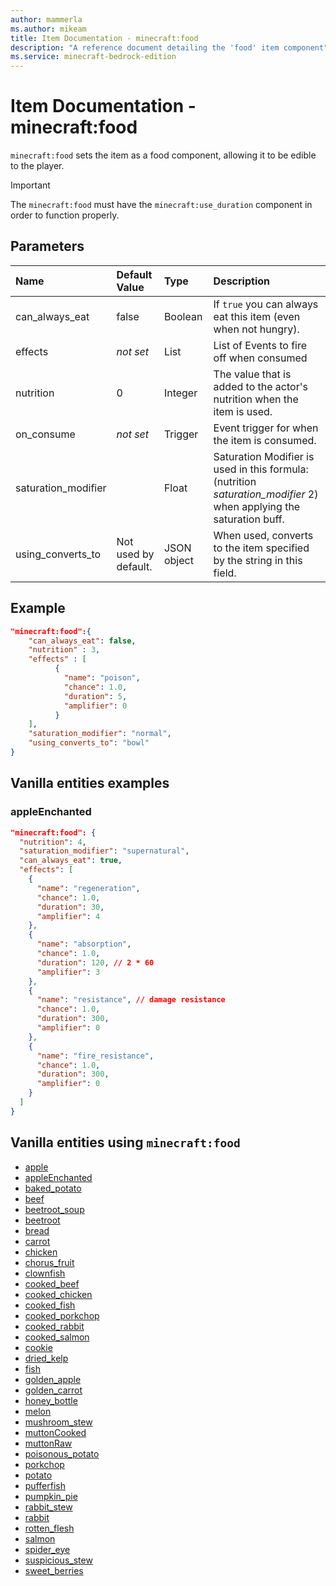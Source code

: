```yaml
---
author: mammerla
ms.author: mikeam
title: Item Documentation - minecraft:food
description: "A reference document detailing the 'food' item component"
ms.service: minecraft-bedrock-edition
---
```


# Item Documentation - minecraft:food

`minecraft:food` sets the item as a food component, allowing it to be edible to the player.

>[!IMPORTANT]
> The `minecraft:food` must have the `minecraft:use_duration` component in order to function properly.

## Parameters

|Name |Default Value  |Type  |Description  |
|:----------|:----------|:----------|:----------|
|can_always_eat|false |Boolean | If `true` you can always eat this item (even when not hungry). |
|effects |*not set* | List| List of Events to fire off when consumed|
|nutrition | 0 | Integer| The value that is added to the actor's nutrition when the item is used. |
|on_consume| *not set* | Trigger | Event trigger for when the item is consumed. |
|saturation_modifier| | Float| Saturation Modifier is used in this formula: (nutrition *saturation_modifier* 2) when applying the saturation buff.|
|using_converts_to| Not used by default. | JSON object| When used, converts to the item specified by the string in this field. |

## Example

```json
"minecraft:food":{
    "can_always_eat": false,
    "nutrition" : 3,
    "effects" : [
          {
            "name": "poison",
            "chance": 1.0,
            "duration": 5,
            "amplifier": 0
          }
    ],
    "saturation_modifier": "normal",
    "using_converts_to": "bowl"
}
```

## Vanilla entities examples

### appleEnchanted

```json
"minecraft:food": {
  "nutrition": 4,
  "saturation_modifier": "supernatural",
  "can_always_eat": true,
  "effects": [
    {
      "name": "regeneration",
      "chance": 1.0,
      "duration": 30,
      "amplifier": 4
    },
    {
      "name": "absorption",
      "chance": 1.0,
      "duration": 120, // 2 * 60
      "amplifier": 3
    },
    {
      "name": "resistance", // damage resistance
      "chance": 1.0,
      "duration": 300,
      "amplifier": 0
    },
    {
      "name": "fire_resistance",
      "chance": 1.0,
      "duration": 300,
      "amplifier": 0
    }
  ]
}
```

## Vanilla entities using `minecraft:food`

- [apple](../../../../Source/VanillaBehaviorPack_Snippets/items/apple.md)
- [appleEnchanted](../../../../Source/VanillaBehaviorPack_Snippets/items/appleEnchanted.md)
- [baked_potato](../../../../Source/VanillaBehaviorPack_Snippets/items/baked_potato.md)
- [beef](../../../../Source/VanillaBehaviorPack_Snippets/items/beef.md)
- [beetroot_soup](../../../../Source/VanillaBehaviorPack_Snippets/items/beetroot_soup.md)
- [beetroot](../../../../Source/VanillaBehaviorPack_Snippets/items/beetroot.md)
- [bread](../../../../Source/VanillaBehaviorPack_Snippets/items/bread.md)
- [carrot](../../../../Source/VanillaBehaviorPack_Snippets/items/carrot.md)
- [chicken](../../../../Source/VanillaBehaviorPack_Snippets/items/chicken.md)
- [chorus_fruit](../../../../Source/VanillaBehaviorPack_Snippets/items/chorus_fruit.md)
- [clownfish](../../../../Source/VanillaBehaviorPack_Snippets/items/clownfish.md)
- [cooked_beef](../../../../Source/VanillaBehaviorPack_Snippets/items/cooked_beef.md)
- [cooked_chicken](../../../../Source/VanillaBehaviorPack_Snippets/items/cooked_chicken.md)
- [cooked_fish](../../../../Source/VanillaBehaviorPack_Snippets/items/cooked_fish.md)
- [cooked_porkchop](../../../../Source/VanillaBehaviorPack_Snippets/items/cooked_porkchop.md)
- [cooked_rabbit](../../../../Source/VanillaBehaviorPack_Snippets/items/cooked_rabbit.md)
- [cooked_salmon](../../../../Source/VanillaBehaviorPack_Snippets/items/cooked_salmon.md)
- [cookie](../../../../Source/VanillaBehaviorPack_Snippets/items/cookie.md)
- [dried_kelp](../../../../Source/VanillaBehaviorPack_Snippets/items/dried_kelp.md)
- [fish](../../../../Source/VanillaBehaviorPack_Snippets/items/fish.md)
- [golden_apple](../../../../Source/VanillaBehaviorPack_Snippets/items/golden_apple.md)
- [golden_carrot](../../../../Source/VanillaBehaviorPack_Snippets/items/golden_carrot.md)
- [honey_bottle](../../../../Source/VanillaBehaviorPack_Snippets/items/honey_bottle.md)
- [melon](../../../../Source/VanillaBehaviorPack_Snippets/items/melon.md)
- [mushroom_stew](../../../../Source/VanillaBehaviorPack_Snippets/items/mushroom_stew.md)
- [muttonCooked](../../../../Source/VanillaBehaviorPack_Snippets/items/muttonCooked.md)
- [muttonRaw](../../../../Source/VanillaBehaviorPack_Snippets/items/muttonRaw.md)
- [poisonous_potato](../../../../Source/VanillaBehaviorPack_Snippets/items/poisonous_potato.md)
- [porkchop](../../../../Source/VanillaBehaviorPack_Snippets/items/porkchop.md)
- [potato](../../../../Source/VanillaBehaviorPack_Snippets/items/potato.md)
- [pufferfish](../../../../Source/VanillaBehaviorPack_Snippets/items/pufferfish.md)
- [pumpkin_pie](../../../../Source/VanillaBehaviorPack_Snippets/items/pumpkin_pie.md)
- [rabbit_stew](../../../../Source/VanillaBehaviorPack_Snippets/items/rabbit_stew.md)
- [rabbit](../../../../Source/VanillaBehaviorPack_Snippets/items/rabbit.md)
- [rotten_flesh](../../../../Source/VanillaBehaviorPack_Snippets/items/rotten_flesh.md)
- [salmon](../../../../Source/VanillaBehaviorPack_Snippets/items/salmon.md)
- [spider_eye](../../../../Source/VanillaBehaviorPack_Snippets/items/spider_eye.md)
- [suspicious_stew](../../../../Source/VanillaBehaviorPack_Snippets/items/suspicious_stew.md)
- [sweet_berries](../../../../Source/VanillaBehaviorPack_Snippets/items/sweet_berries.md)
